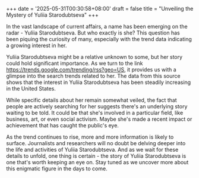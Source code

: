 +++
date = '2025-05-31T00:30:58+08:00'
draft = false
title = "Unveiling the Mystery of Yuliia Starodubtseva"
+++

In the vast landscape of current affairs, a name has been emerging on the radar - Yuliia Starodubtseva. But who exactly is she? This question has been piquing the curiosity of many, especially with the trend data indicating a growing interest in her.

Yuliia Starodubtseva might be a relative unknown to some, but her story could hold significant importance. As we turn to the link https://trends.google.com/trending/rss?geo=US, it provides us with a glimpse into the search trends related to her. The data from this source shows that the interest in Yuliia Starodubtseva has been steadily increasing in the United States.

While specific details about her remain somewhat veiled, the fact that people are actively searching for her suggests there's an underlying story waiting to be told. It could be that she's involved in a particular field, like business, art, or even social activism. Maybe she's made a recent impact or achievement that has caught the public's eye.

As the trend continues to rise, more and more information is likely to surface. Journalists and researchers will no doubt be delving deeper into the life and activities of Yuliia Starodubtseva. And as we wait for these details to unfold, one thing is certain - the story of Yuliia Starodubtseva is one that's worth keeping an eye on. Stay tuned as we uncover more about this enigmatic figure in the days to come.